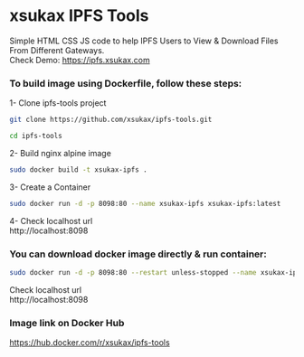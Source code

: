 # xsukax IPFS Tools
Simple HTML CSS JS code to help IPFS Users to View &amp; Download Files From Different Gateways.<br />
Check Demo: https://ipfs.xsukax.com

### To build image using Dockerfile, follow these steps:
1- Clone ipfs-tools project
```sh
git clone https://github.com/xsukax/ipfs-tools.git
```
```sh
cd ipfs-tools
```
2- Build nginx alpine image
```sh
sudo docker build -t xsukax-ipfs .
```
3- Create a Container
```sh
sudo docker run -d -p 8098:80 --name xsukax-ipfs xsukax-ipfs:latest
```
4- Check localhost url<br/>
http://localhost:8098
### You can download docker image directly & run container:
```sh
sudo docker run -d -p 8098:80 --restart unless-stopped --name xsukax-ipfs xsukax/ipfs-tools:1.0
```
Check localhost url<br/>
http://localhost:8098

### Image link on Docker Hub<br/>
https://hub.docker.com/r/xsukax/ipfs-tools
